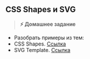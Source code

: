 
## CSS Shapes и SVG  

> **⚡️ Домашнее задание**

- Разобрать примеры из тем:
- CSS Shapes. [Ссылка](https://codepen.io/Sergeenkov/pen/bGEbXxM)
- SVG Template. [Ссылка](https://codepen.io/Sergeenkov/pen/pKYWaQ)
